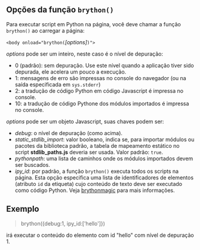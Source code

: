 Opções da função `brython()`
----------------------------

Para executar script em Python na página, você deve chamar a função
`brython()` ao carregar a página:

`<body onload="brython(`*[options]*`)">`

*options* pode ser um inteiro, neste caso é o nível de depuração:

- 0 (padrão): sem depuração. Use este nível quando a aplicação tiver
  sido depurada, ele acelera um pouco a execução.
- 1: mensagens de erro são impressas no console do navegador (ou na
  saída especificada em `sys.stderr`)
- 2: a tradução de código Python em código Javascript é impressa no console.
- 10: a tradução de código Pythone dos módulos importados é impressa no console.

*options* pode ser um objeto Javascript, suas chaves podem ser:

- *debug*: o nível de depuração (como acima).
- *static\_stdlib\_import*: valor booleano, indica se, para importar
  módulos ou pacotes da biblioteca padrão, a tabela de mapeamento
  estático no script __stdlib\_paths.js__ deveria ser usada. Valor
  padrão: `true`.
- *pythonpath*: uma lista de caminhos onde os módulos importados devem
  ser buscados.
- *ipy_id*: por padrão, a função `brython()` executa todos os scripts
  na página. Esta opção especifica uma lista de identificadores de
  elementos (atributo `id` da etiqueta) cujo conteúdo de texto deve
  ser executado como código Python. Veja
  [brythonmagic](https://github.com/kikocorreoso/brythonmagic) para
  mais informações.

Exemplo
-------

>    brython({debug:1, ipy_id:['hello']})

irá executar o conteúdo do elemento com id "hello" com nível de
depuração 1.
